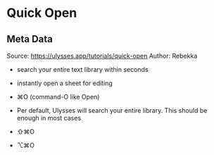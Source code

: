 # Quick Open

## Meta Data

Source:  https://ulysses.app/tutorials/quick-open 
Author: Rebekka

- search your entire text library within seconds
- instantly open a sheet for editing
- ⌘O (command-O like Open)
  
- Per default, Ulysses will search your entire library. This should be enough in most cases
- ⇧⌘O
- ⌥⌘O
